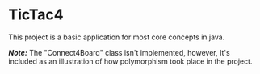 # TicTac4
This project is a basic application for most core concepts in java.
  
***Note:*** The "Connect4Board" class isn't implemented, however, It's  
included as an illustration of how polymorphism took place in the project.

